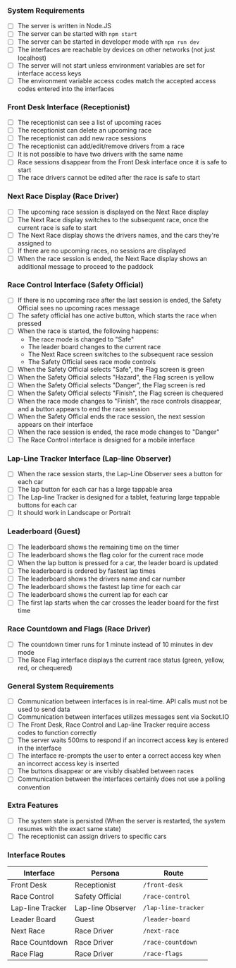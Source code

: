 ### System Requirements

- [ ] The server is written in Node.JS
- [ ] The server can be started with `npm start`
- [ ] The server can be started in developer mode with `npm run dev`
- [ ] The interfaces are reachable by devices on other networks (not just localhost)
- [ ] The server will not start unless environment variables are set for interface access keys
- [ ] The environment variable access codes match the accepted access codes entered into the interfaces

### Front Desk Interface (Receptionist)

- [ ] The receptionist can see a list of upcoming races
- [ ] The receptionist can delete an upcoming race
- [ ] The receptionist can add new race sessions
- [ ] The receptionist can add/edit/remove drivers from a race
- [ ] It is not possible to have two drivers with the same name
- [ ] Race sessions disappear from the Front Desk interface once it is safe to start
- [ ] The race drivers cannot be edited after the race is safe to start

### Next Race Display (Race Driver)

- [ ] The upcoming race session is displayed on the Next Race display
- [ ] The Next Race display switches to the subsequent race, once the current race is safe to start
- [ ] The Next Race display shows the drivers names, and the cars they're assigned to
- [ ] If there are no upcoming races, no sessions are displayed
- [ ] When the race session is ended, the Next Race display shows an additional message to proceed to the paddock

### Race Control Interface (Safety Official)

- [ ] If there is no upcoming race after the last session is ended, the Safety Official sees no upcoming races message
- [ ] The safety official has one active button, which starts the race when pressed
- [ ] When the race is started, the following happens:
  - The race mode is changed to "Safe"
  - The leader board changes to the current race
  - The Next Race screen switches to the subsequent race session
  - The Safety Official sees race mode controls
- [ ] When the Safety Official selects "Safe", the Flag screen is green
- [ ] When the Safety Official selects "Hazard", the Flag screen is yellow
- [ ] When the Safety Official selects "Danger", the Flag screen is red
- [ ] When the Safety Official selects "Finish", the Flag screen is chequered
- [ ] When the race mode changes to "Finish", the race controls disappear, and a button appears to end the race session
- [ ] When the Safety Official ends the race session, the next session appears on their interface
- [ ] When the race session is ended, the race mode changes to "Danger"
- [ ] The Race Control interface is designed for a mobile interface

### Lap-Line Tracker Interface (Lap-line Observer)

- [ ] When the race session starts, the Lap-Line Observer sees a button for each car
- [ ] The lap button for each car has a large tappable area
- [ ] The Lap-line Tracker is designed for a tablet, featuring large tappable buttons for each car
- [ ] It should work in Landscape or Portrait

### Leaderboard (Guest)

- [ ] The leaderboard shows the remaining time on the timer
- [ ] The leaderboard shows the flag color for the current race mode
- [ ] When the lap button is pressed for a car, the leader board is updated
- [ ] The leaderboard is ordered by fastest lap times
- [ ] The leaderboard shows the drivers name and car number
- [ ] The leaderboard shows the fastest lap time for each car
- [ ] The leaderboard shows the current lap for each car
- [ ] The first lap starts when the car crosses the leader board for the first time

### Race Countdown and Flags (Race Driver)

- [ ] The countdown timer runs for 1 minute instead of 10 minutes in dev mode
- [ ] The Race Flag interface displays the current race status (green, yellow, red, or chequered)

### General System Requirements

- [ ] Communication between interfaces is in real-time. API calls must not be used to send data
- [ ] Communication between interfaces utilizes messages sent via Socket.IO
- [ ] The Front Desk, Race Control and Lap-line Tracker require access codes to function correctly
- [ ] The server waits 500ms to respond if an incorrect access key is entered in the interface
- [ ] The interface re-prompts the user to enter a correct access key when an incorrect access key is inserted
- [ ] The buttons disappear or are visibly disabled between races
- [ ] Communication between the interfaces certainly does not use a polling convention

### Extra Features

- [ ] The system state is persisted (When the server is restarted, the system resumes with the exact same state)
- [ ] The receptionist can assign drivers to specific cars
### Interface Routes

| Interface        | Persona           | Route               |
| ---------------- | ----------------- | ------------------- |
| Front Desk       | Receptionist      | `/front-desk`       |
| Race Control     | Safety Official   | `/race-control`     |
| Lap-line Tracker | Lap-line Observer | `/lap-line-tracker` |
| Leader Board     | Guest             | `/leader-board`     |
| Next Race        | Race Driver       | `/next-race`        |
| Race Countdown   | Race Driver       | `/race-countdown`   |
| Race Flag        | Race Driver       | `/race-flags`       |